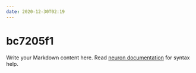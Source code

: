 ```yaml
---
date: 2020-12-30T02:19
---
```


# bc7205f1

Write your Markdown content here. Read [neuron documentation](https://neuron.zettel.page/2011404.html) for syntax help.

